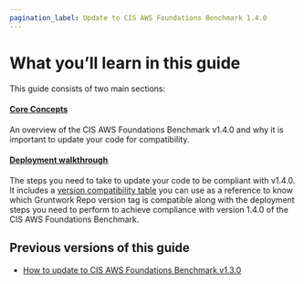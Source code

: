 ```yaml
---
pagination_label: Update to CIS AWS Foundations Benchmark 1.4.0
---
```


# What you’ll learn in this guide

This guide consists of two main sections:

<div className="dlist">

#### [Core Concepts](./core-concepts.md)

An overview of the CIS AWS Foundations Benchmark v1.4.0 and why it is important to update your code for compatibility.

#### [Deployment walkthrough](./deployment-walkthrough/step-1-update-references-to-the-gruntwork-infrastructure-as-code-library.md)

The steps you need to take to update your code to be compliant with v1.4.0. It includes a
[version compatibility table](./deployment-walkthrough/step-1-update-references-to-the-gruntwork-infrastructure-as-code-library.md#compatibility-table) you can use as a reference to know which Gruntwork Repo version
tag is compatible along with the deployment steps you need to perform to achieve compliance with version 1.4.0 of the
CIS AWS Foundations Benchmark.

</div>

## Previous versions of this guide

- [How to update to CIS AWS Foundations Benchmark v1.3.0](../how-to-update-to-cis-13/intro.md)
